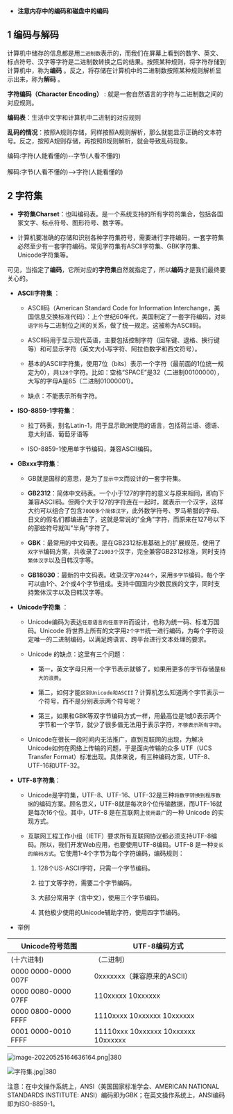 - **注意内存中的编码和磁盘中的编码**

## 1 编码与解码

计算机中储存的信息都是用`二进制数`表示的，而我们在屏幕上看到的数字、英文、标点符号、汉字等字符是二进制数转换之后的结果。按照某种规则，将字符存储到计算机中，称为**编码** 。反之，将存储在计算机中的二进制数按照某种规则解析显示出来，称为**解码** 。

**字符编码（Character Encoding）** : 就是一套自然语言的字符与二进制数之间的对应规则。

**编码表**：生活中文字和计算机中二进制的对应规则

**乱码的情况**：按照A规则存储，同样按照A规则解析，那么就能显示正确的文本符号。反之，按照A规则存储，再按照B规则解析，就会导致乱码现象。

编码:字符(人能看懂的)--字节(人看不懂的)  
​  
解码:字节(人看不懂的)-->字符(人能看懂的)

## 2 字符集

-   **字符集Charset**：也叫编码表。是一个系统支持的所有字符的集合，包括各国家文字、标点符号、图形符号、数字等。
    

-   计算机要准确的存储和识别各种字符集符号，需要进行字符编码，一套字符集必然至少有一套字符编码。常见字符集有ASCII字符集、GBK字符集、Unicode字符集等。
    

可见，当指定了**编码**，它所对应的**字符集**自然就指定了，所以**编码**才是我们最终要关心的。

-   **ASCII字符集** ：
    
    -   ASCII码（American Standard Code for Information Interchange，美国信息交换标准代码）：上个世纪60年代，美国制定了一套字符编码，对`英语字符`与二进制位之间的关系，做了统一规定。这被称为ASCII码。
        
    -   ASCII码用于显示现代英语，主要包括控制字符（回车键、退格、换行键等）和可显示字符（英文大小写字符、阿拉伯数字和西文符号）。
        
    -   基本的ASCII字符集，使用7位（bits）表示一个字符（最前面的1位统一规定为0），共`128个`字符。比如：空格“SPACE”是32（二进制00100000），大写的字母A是65（二进制01000001）。
        
    -   缺点：不能表示所有字符。
        
-   **ISO-8859-1字符集**：
    
    -   拉丁码表，别名Latin-1，用于显示欧洲使用的语言，包括荷兰语、德语、意大利语、葡萄牙语等
        
    -   ISO-8859-1使用单字节编码，兼容ASCII编码。
        
-   **GBxxx字符集**：
    
    -   GB就是国标的意思，是为了`显示中文`而设计的一套字符集。
        
    -   **GB2312**：简体中文码表。一个小于127的字符的意义与原来相同，即向下兼容ASCII码。但两个大于127的字符连在一起时，就表示一个汉字，这样大约可以组合了包含`7000多个简体汉字`，此外数学符号、罗马希腊的字母、日文的假名们都编进去了，这就是常说的"全角"字符，而原来在127号以下的那些符号就叫"半角"字符了。
        
    -   **GBK**：最常用的中文码表。是在GB2312标准基础上的扩展规范，使用了`双字节`编码方案，共收录了`21003个`汉字，完全兼容GB2312标准，同时支持`繁体汉字`以及日韩汉字等。
        
    -   **GB18030**：最新的中文码表。收录汉字`70244个`，采用`多字节`编码，每个字可以由1个、2个或4个字节组成。支持中国国内少数民族的文字，同时支持繁体汉字以及日韩汉字等。
        
-   **Unicode字符集** ：
    
    -   Unicode编码为表达`任意语言的任意字符`而设计，也称为统一码、标准万国码。Unicode 将世界上所有的文字用`2个字节`统一进行编码，为每个字符设定唯一的二进制编码，以满足跨语言、跨平台进行文本处理的要求。
        
    
    -   Unicode 的缺点：这里有三个问题：
        
        -   第一，英文字母只用一个字节表示就够了，如果用更多的字节存储是`极大的浪费`。
            
        -   第二，如何才能`区别Unicode和ASCII`？计算机怎么知道两个字节表示一个符号，而不是分别表示两个符号呢？
            
        -   第三，如果和GBK等双字节编码方式一样，用最高位是1或0表示两个字节和一个字节，就少了很多值无法用于表示字符，`不够表示所有字符`。
            
    -   Unicode在很长一段时间内无法推广，直到互联网的出现，为解决Unicode如何在网络上传输的问题，于是面向传输的众多 UTF（UCS Transfer Format）标准出现。具体来说，有三种编码方案，UTF-8、UTF-16和UTF-32。
        
-   **UTF-8字符集**：
    
    -   Unicode是字符集，UTF-8、UTF-16、UTF-32是三种`将数字转换到程序数据`的编码方案。顾名思义，UTF-8就是每次8个位传输数据，而UTF-16就是每次16个位。其中，UTF-8 是在互联网上`使用最广`的一种 Unicode 的实现方式。
        
    -   互联网工程工作小组（IETF）要求所有互联网协议都必须支持UTF-8编码。所以，我们开发Web应用，也要使用UTF-8编码。UTF-8 是一种`变长的编码方式`。它使用1-4个字节为每个字符编码，编码规则：
        
        1.  128个US-ASCII字符，只需一个字节编码。
            
        2.  拉丁文等字符，需要二个字节编码。
            
        3.  大部分常用字（含中文），使用三个字节编码。
            
        4.  其他极少使用的Unicode辅助字符，使用四字节编码。
            

-   举例

|Unicode符号范围 | UTF-8编码方式|
|--|--|
|(十六进制)           | （二进制）|
|0000 0000-0000 007F | 0xxxxxxx（兼容原来的ASCII）|
|0000 0080-0000 07FF | 110xxxxx 10xxxxxx|
|0000 0800-0000 FFFF | 1110xxxx 10xxxxxx 10xxxxxx|
|0001 0000-0010 FFFF | 11110xxx 10xxxxxx 10xxxxxx 10xxxxxx|

![image-20220525164636164.png|380](https://my-obsidian-image.oss-cn-guangzhou.aliyuncs.com/2024/04/e0cc49005689c1de9fb454a451d08341.png)

![字符集.jpg|380](https://my-obsidian-image.oss-cn-guangzhou.aliyuncs.com/2024/04/458c48412331300fde65d956618eb9d6.jpg)


注意：在中文操作系统上，ANSI（美国国家标准学会、AMERICAN NATIONAL STANDARDS INSTITUTE: ANSI）编码即为GBK；在英文操作系统上，ANSI编码即为ISO-8859-1。

